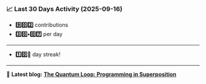 <!--START_STATS-->
### 📈 Last 30 Days Activity (2025-09-16)  
- **9️⃣0️⃣2️⃣** contributions  
- **3️⃣0️⃣•0️⃣7️⃣** per day
---
- **1️⃣0️⃣🎱** day streak!
---
📝 **Latest blog:** [**The Quantum Loop: Programming in Superposition**](https://andriak.com/blog/quantum-loop)
<!--END_STATS-->
